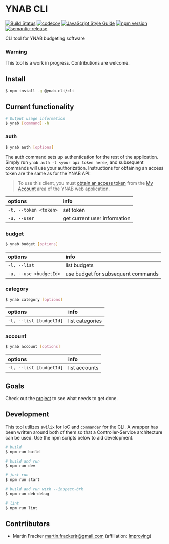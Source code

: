 # YNAB CLI

[![Build Status](https://travis-ci.org/Towerism/ynab-cli.svg?branch=master)](https://travis-ci.org/Towerism/ynab-cli)
[![codecov](https://codecov.io/gh/Towerism/ynab-cli/branch/master/graph/badge.svg)](https://codecov.io/gh/Towerism/ynab-cli)
[![JavaScript Style Guide](https://img.shields.io/badge/code_style-standard-brightgreen.svg)](https://standardjs.com)
[![npm version](https://badge.fury.io/js/%40ynab-cli%2Fcli.svg)](https://badge.fury.io/js/%40ynab-cli%2Fcli)
[![semantic-release](https://img.shields.io/badge/%20%20%F0%9F%93%A6%F0%9F%9A%80-semantic--release-e10079.svg)](https://github.com/semantic-release/semantic-release)

CLI tool for YNAB budgeting software

### Warning

This tool is a work in progress. Contributions are welcome.

## Install
``` bash
$ npm install -g @ynab-cli/cli
```

## Current functionality

``` bash
# Output usage information
$ ynab [command] -h

```

### auth

``` bash
$ ynab auth [options]
```

The auth command sets up authentication for the rest of the application. Simply
run `ynab auth -t <your api token here>`, and subsequent commands will use your
authorization. Instructions for obtaining an access token are the same as for the
YNAB API:

> To use this client, you must
> [obtain an access token](https://api.youneedabudget.com/#authentication-overview) from
> the [My Account](https://app.youneedabudget.com/settings) area of the YNAB web
> application.

| options               | info                         |
|:----------------------|:-----------------------------|
| `-t, --token <token>` | set token                    |
| `-u, --user`          | get current user information |

### budget

``` bash
$ ynab budget [options]
```

| options                | info                               |
|:-----------------------|:-----------------------------------|
| `-l, --list`           | list budgets                       |
| `-u, --use <budgetId>` | use budget for subsequent commands |

### category

``` bash
$ ynab category [options]
```

| options                 | info            |
|:------------------------|:----------------|
| `-l, --list [budgetId]` | list categories |

### account

``` bash
$ ynab account [options]
```

| options                 | info          |
|:------------------------|:--------------|
| `-l, --list [budgetId]` | list accounts |

## Goals

Check out the [project](https://github.com/Towerism/ynab-cli/projects/1) to see what needs to get done.

## Development

This tool utilizes `awilix` for IoC and `commander` for the CLI. A wrapper has
been written around both of them so that a Controller-Service architecture can
be used. Use the npm scripts below to aid development.

``` bash
# build
$ npm run build

# build and run
$ npm run dev

# just run
$ npm run start

# build and run with --inspect-brk
$ npm run deb-debug

# lint
$ npm run lint
```

## Contrtibutors

- Martin Fracker <martin.frackerjr@gmail.com> (affiliation: [Improving](https://www.improving.com))